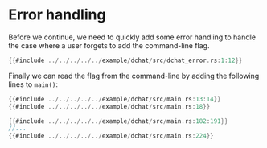 # Error handling 

Before we continue, we need to quickly add some error handling to handle
the case where a user forgets to add the command-line flag.

```rust
{{#include ../../../../../example/dchat/src/dchat_error.rs:1:12}}
```

Finally we can read the flag from the command-line by adding the following lines to `main()`:

```rust
{{#include ../../../../../example/dchat/src/main.rs:13:14}}
{{#include ../../../../../example/dchat/src/main.rs:18}}

{{#include ../../../../../example/dchat/src/main.rs:182:191}}
//...
{{#include ../../../../../example/dchat/src/main.rs:224}}
```

